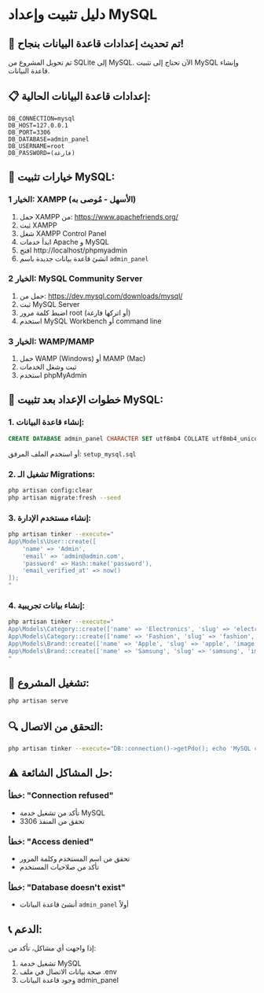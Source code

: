 # دليل تثبيت وإعداد MySQL

## 🎯 تم تحديث إعدادات قاعدة البيانات بنجاح!

تم تحويل المشروع من SQLite إلى MySQL. الآن تحتاج إلى تثبيت MySQL وإنشاء قاعدة البيانات.

## 📋 إعدادات قاعدة البيانات الحالية:

```
DB_CONNECTION=mysql
DB_HOST=127.0.0.1
DB_PORT=3306
DB_DATABASE=admin_panel
DB_USERNAME=root
DB_PASSWORD=(فارغة)
```

## 🔧 خيارات تثبيت MySQL:

### الخيار 1: XAMPP (الأسهل - مُوصى به)
1. حمل XAMPP من: https://www.apachefriends.org/
2. ثبت XAMPP
3. شغل XAMPP Control Panel
4. ابدأ خدمات Apache و MySQL
5. افتح http://localhost/phpmyadmin
6. انشئ قاعدة بيانات جديدة باسم `admin_panel`

### الخيار 2: MySQL Community Server
1. حمل من: https://dev.mysql.com/downloads/mysql/
2. ثبت MySQL Server
3. اضبط كلمة مرور root (أو اتركها فارغة)
4. استخدم MySQL Workbench أو command line

### الخيار 3: WAMP/MAMP
1. حمل WAMP (Windows) أو MAMP (Mac)
2. ثبت وشغل الخدمات
3. استخدم phpMyAdmin

## 📝 خطوات الإعداد بعد تثبيت MySQL:

### 1. إنشاء قاعدة البيانات:
```sql
CREATE DATABASE admin_panel CHARACTER SET utf8mb4 COLLATE utf8mb4_unicode_ci;
```

أو استخدم الملف المرفق: `setup_mysql.sql`

### 2. تشغيل الـ Migrations:
```bash
php artisan config:clear
php artisan migrate:fresh --seed
```

### 3. إنشاء مستخدم الإدارة:
```bash
php artisan tinker --execute="
App\Models\User::create([
    'name' => 'Admin',
    'email' => 'admin@admin.com',
    'password' => Hash::make('password'),
    'email_verified_at' => now()
]);
"
```

### 4. إنشاء بيانات تجريبية:
```bash
php artisan tinker --execute="
App\Models\Category::create(['name' => 'Electronics', 'slug' => 'electronics', 'image' => 'categories/electronics.jpg', 'is_active' => 1]);
App\Models\Category::create(['name' => 'Fashion', 'slug' => 'fashion', 'image' => 'categories/fashion.jpg', 'is_active' => 1]);
App\Models\Brand::create(['name' => 'Apple', 'slug' => 'apple', 'image' => 'brands/apple.jpg', 'is_active' => 1]);
App\Models\Brand::create(['name' => 'Samsung', 'slug' => 'samsung', 'image' => 'brands/samsung.jpg', 'is_active' => 1]);
"
```

## 🚀 تشغيل المشروع:
```bash
php artisan serve
```

## 🔍 التحقق من الاتصال:
```bash
php artisan tinker --execute="DB::connection()->getPdo(); echo 'MySQL connection successful!';"
```

## ⚠️ حل المشاكل الشائعة:

### خطأ: "Connection refused"
- تأكد من تشغيل خدمة MySQL
- تحقق من المنفذ 3306

### خطأ: "Access denied"
- تحقق من اسم المستخدم وكلمة المرور
- تأكد من صلاحيات المستخدم

### خطأ: "Database doesn't exist"
- أنشئ قاعدة البيانات `admin_panel` أولاً

## 📞 الدعم:
إذا واجهت أي مشاكل، تأكد من:
1. تشغيل خدمة MySQL
2. صحة بيانات الاتصال في ملف .env
3. وجود قاعدة البيانات admin_panel 